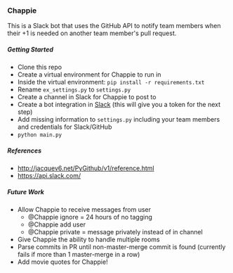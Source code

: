 ### Chappie
This is a Slack bot that uses the GitHub API to notify
team members when their +1 is needed on another team
member's pull request.

##### Getting Started
- Clone this repo
- Create a virtual environment for Chappie to run in
- Inside the virtual environment: ```pip install -r requirements.txt```
- Rename ```ex_settings.py``` to ```settings.py```
- Create a channel in Slack for Chappie to post to
- Create a bot integration in [Slack](https://api.slack.com/bot-users) (this will give you a token for the next step)
- Add missing information to ```settings.py``` including your team members and credentials for Slack/GitHub
- ```python main.py```

##### References
- http://jacquev6.net/PyGithub/v1/reference.html
- https://api.slack.com/

##### Future Work
- Allow Chappie to receive messages from user
    - @Chappie ignore = 24 hours of no tagging
    - @Chappie add user
    - @Chappie private = message privately instead of in channel
- Give Chappie the ability to handle multiple rooms
- Parse commits in PR until non-master-merge commit is found (currently fails if more than 1 master-merge in a row)
- Add movie quotes for Chappie!
